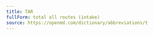 ```yaml
---
title: TAR
fullForm: total all routes (intake)
source: https://openmd.com/dictionary/abbreviations/t
---
```


